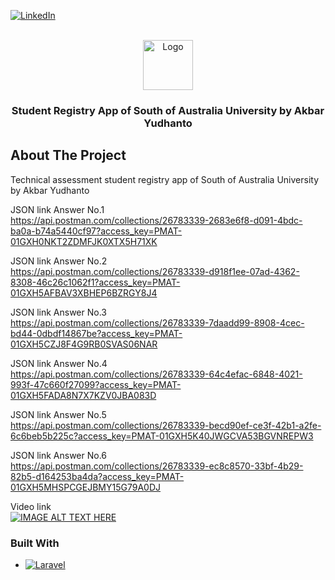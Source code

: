 [![LinkedIn][linkedin-shield]][linkedin-url]

<!-- PROJECT LOGO -->
<br />
<div align="center">
  <a href="https://github.com/Dansday/Student-Registry-App">
    <img src="https://dansday.com/assets/img/logo-light.png" alt="Logo" width="80" height="80">
  </a>

  <h3 align="center">Student Registry App of South of Australia University by Akbar Yudhanto</h3>
</div>



<!-- ABOUT THE PROJECT -->
## About The Project

Technical assessment student registry app of South of Australia University by Akbar Yudhanto

JSON link Answer No.1
<br />
https://api.postman.com/collections/26783339-2683e6f8-d091-4bdc-ba0a-b74a5440cf97?access_key=PMAT-01GXH0NKT2ZDMFJK0XTX5H71XK

JSON link Answer No.2
<br />
https://api.postman.com/collections/26783339-d918f1ee-07ad-4362-8308-46c26c1062f1?access_key=PMAT-01GXH5AFBAV3XBHEP6BZRGY8J4

JSON link Answer No.3
<br />
https://api.postman.com/collections/26783339-7daadd99-8908-4cec-bd44-0dbdf14867be?access_key=PMAT-01GXH5CZJ8F4G9RB0SVAS06NAR

JSON link Answer No.4
<br />
https://api.postman.com/collections/26783339-64c4efac-6848-4021-993f-47c660f27099?access_key=PMAT-01GXH5FADA8N7X7KZV0JBA083D

JSON link Answer No.5
<br />
https://api.postman.com/collections/26783339-becd90ef-ce3f-42b1-a2fe-6c6beb5b225c?access_key=PMAT-01GXH5K40JWGCVA53BGVNREPW3

JSON link Answer No.6
<br />
https://api.postman.com/collections/26783339-ec8c8570-33bf-4b29-82b5-d164253ba4da?access_key=PMAT-01GXH5MHSPCGEJBMY15G79A0DJ

Video link
<br />
[![IMAGE ALT TEXT HERE](https://img.youtube.com/vi/Vckun0LEn8A/0.jpg)](https://www.youtube.com/watch?v=Vckun0LEn8A)



### Built With

* [![Laravel][Laravel.com]][Laravel-url]


<!-- MARKDOWN LINKS & IMAGES -->
<!-- https://www.markdownguide.org/basic-syntax/#reference-style-links -->
[contributors-shield]: https://img.shields.io/github/contributors/othneildrew/Best-README-Template.svg?style=for-the-badge
[contributors-url]: https://github.com/Dansday/Student-Registry-App/graphs/contributors
[forks-shield]: https://img.shields.io/github/forks/othneildrew/Best-README-Template.svg?style=for-the-badge
[forks-url]: https://github.com/Dansday/Student-Registry-App/network/members
[stars-shield]: https://img.shields.io/github/stars/othneildrew/Best-README-Template.svg?style=for-the-badge
[stars-url]: https://github.com/Dansday/Student-Registry-App/stargazers
[issues-shield]: https://img.shields.io/github/issues/othneildrew/Best-README-Template.svg?style=for-the-badge
[issues-url]: https://github.com/Dansday/Student-Registry-App/issues
[license-shield]: https://img.shields.io/github/license/othneildrew/Best-README-Template.svg?style=for-the-badge
[license-url]: https://github.com/Dansday/Student-Registry-App/blob/master/LICENSE.txt
[linkedin-shield]: https://img.shields.io/badge/-LinkedIn-black.svg?style=for-the-badge&logo=linkedin&colorB=555
[linkedin-url]: https://www.linkedin.com/in/akbaryudhanto
[product-screenshot]: https://dansday.com/assets/img/logo-light.png
[Next.js]: https://img.shields.io/badge/next.js-000000?style=for-the-badge&logo=nextdotjs&logoColor=white
[Next-url]: https://nextjs.org/
[React.js]: https://img.shields.io/badge/React-20232A?style=for-the-badge&logo=react&logoColor=61DAFB
[React-url]: https://reactjs.org/
[Vue.js]: https://img.shields.io/badge/Vue.js-35495E?style=for-the-badge&logo=vuedotjs&logoColor=4FC08D
[Vue-url]: https://vuejs.org/
[Angular.io]: https://img.shields.io/badge/Angular-DD0031?style=for-the-badge&logo=angular&logoColor=white
[Angular-url]: https://angular.io/
[Svelte.dev]: https://img.shields.io/badge/Svelte-4A4A55?style=for-the-badge&logo=svelte&logoColor=FF3E00
[Svelte-url]: https://svelte.dev/
[Laravel.com]: https://img.shields.io/badge/Laravel-FF2D20?style=for-the-badge&logo=laravel&logoColor=white
[Laravel-url]: https://laravel.com
[Bootstrap.com]: https://img.shields.io/badge/Bootstrap-563D7C?style=for-the-badge&logo=bootstrap&logoColor=white
[Bootstrap-url]: https://getbootstrap.com
[JQuery.com]: https://img.shields.io/badge/jQuery-0769AD?style=for-the-badge&logo=jquery&logoColor=white
[JQuery-url]: https://jquery.com 
